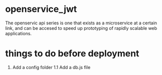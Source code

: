 # openservice_jwt
The openservic api series is one that exists as a microservice at a certain link, and can be accesed to speed up prototyping of rapidly scalable web applications.


# things to do before deployment
1. Add a config folder
    1.1 Add a db.js file